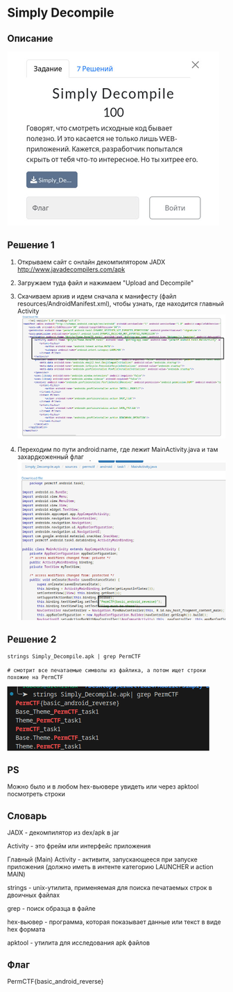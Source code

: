 # Simply Decompile
## Описание
![Описание задания](https://raw.githubusercontent.com/EogoK/permctf2024_writeup/refs/heads/main/photos/simply_decompile.jpg)

## Решение 1
1. Открываем сайт c онлайн декомпилятором JADX http://www.javadecompilers.com/apk 

2. Загружаем туда файл и нажимаем "Upload and Decompile"

3. Скачиваем архив и идем сначала к манифесту (файл resources/AndroidManifest.xml), чтобы узнать, где находится главный Activity
![AndroidManifest](https://raw.githubusercontent.com/EogoK/permctf2024_writeup/refs/heads/main/photos/sd_1.png)


4. Переходим по пути android:name, где лежит MainActivity.java и там захардкоженный флаг
![MainActivity](https://raw.githubusercontent.com/EogoK/permctf2024_writeup/refs/heads/main/photos/sd_2.png)


## Решение 2
```
strings Simply_Decompile.apk | grep PermCTF

# смотрит все печатаемые символы из файлика, а потом ищет строки похожие на PermCTF
```
![strings](https://raw.githubusercontent.com/EogoK/permctf2024_writeup/refs/heads/main/photos/sd_3.png)

## PS
Можно было и в любом hex-вьювере увидеть или через apktool посмотреть строки

## Словарь
JADX - декомпилятор из dex/apk в jar

Activity - это фрейм или интерфейс приложения

Главный (Main) Activity - активити, запускающееся при запуске приложения (должно иметь в интенте категорию LAUNCHER и action MAIN)

strings - unix-утилита, применяемая для поиска печатаемых строк в двоичных файлах

grep - поиск образца в файле

hex-вьювер - программа, которая показывает данные или текст в виде hex формата

apktool - утилита для исследования apk файлов

## Флаг
PermCTF{basic_android_reverse}